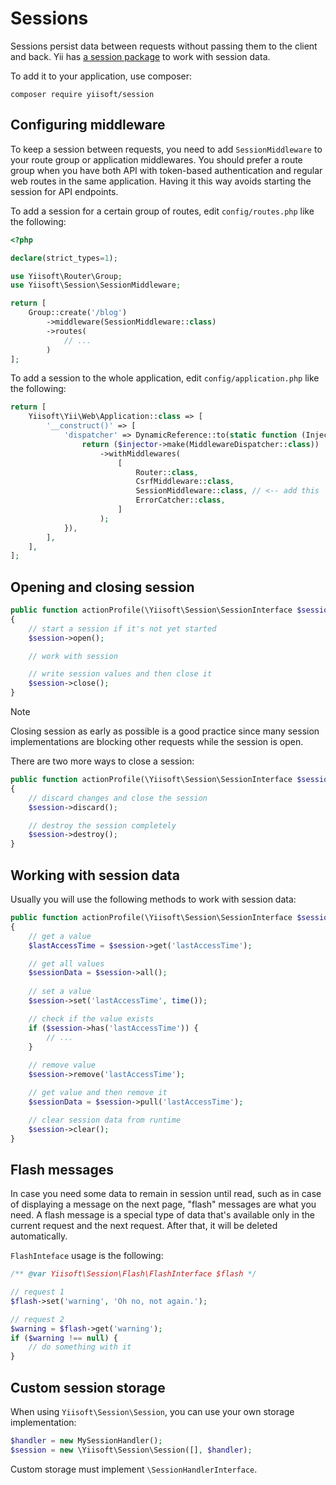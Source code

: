 # Sessions

Sessions persist data between requests without passing them to the client
and back.  Yii has [a session package](https://github.com/yiisoft/session)
to work with session data.

To add it to your application, use composer:

```shell
composer require yiisoft/session
```

## Configuring middleware

To keep a session between requests, you need to add `SessionMiddleware` to
your route group or application middlewares.  You should prefer a route
group when you have both API with token-based authentication and regular web
routes in the same application. Having it this way avoids starting the
session for API endpoints.

To add a session for a certain group of routes, edit `config/routes.php`
like the following:

```php
<?php

declare(strict_types=1);

use Yiisoft\Router\Group;
use Yiisoft\Session\SessionMiddleware;

return [
    Group::create('/blog')
        ->middleware(SessionMiddleware::class)
        ->routes(
            // ...
        )
];
```

To add a session to the whole application, edit `config/application.php`
like the following:

```php
return [
    Yiisoft\Yii\Web\Application::class => [
        '__construct()' => [
            'dispatcher' => DynamicReference::to(static function (Injector $injector) {
                return ($injector->make(MiddlewareDispatcher::class))
                    ->withMiddlewares(
                        [
                            Router::class,
                            CsrfMiddleware::class,
                            SessionMiddleware::class, // <-- add this
                            ErrorCatcher::class,
                        ]
                    );
            }),
        ],
    ],
];
```

## Opening and closing session

```php
public function actionProfile(\Yiisoft\Session\SessionInterface $session)
{
    // start a session if it's not yet started
    $session->open();

    // work with session

    // write session values and then close it
    $session->close();
}
``` 

> [!NOTE]
> Closing session as early as possible is a good practice since many session implementations are blocking other
> requests while the session is open.

There are two more ways to close a session:

```php
public function actionProfile(\Yiisoft\Session\SessionInterface $session)
{
    // discard changes and close the session
    $session->discard();

    // destroy the session completely
    $session->destroy();    
}
```

## Working with session data

Usually you will use the following methods to work with session data:

```php
public function actionProfile(\Yiisoft\Session\SessionInterface $session)
{
    // get a value
    $lastAccessTime = $session->get('lastAccessTime');

    // get all values
    $sessionData = $session->all();
        
    // set a value
    $session->set('lastAccessTime', time());

    // check if the value exists
    if ($session->has('lastAccessTime')) {
        // ...    
    }
    
    // remove value
    $session->remove('lastAccessTime');

    // get value and then remove it
    $sessionData = $session->pull('lastAccessTime');

    // clear session data from runtime
    $session->clear();
}
```

## Flash messages

In case you need some data to remain in session until read, such as in case
of displaying a message on the next page, "flash" messages are what you
need.  A flash message is a special type of data that's available only in
the current request and the next request.  After that, it will be deleted
automatically.

`FlashInteface` usage is the following:

```php
/** @var Yiisoft\Session\Flash\FlashInterface $flash */

// request 1
$flash->set('warning', 'Oh no, not again.');

// request 2
$warning = $flash->get('warning');
if ($warning !== null) {
    // do something with it
}
```

## Custom session storage

When using `Yiisoft\Session\Session`, you can use your own storage
implementation:

```php
$handler = new MySessionHandler();
$session = new \Yiisoft\Session\Session([], $handler);
```

Custom storage must implement `\SessionHandlerInterface`.
